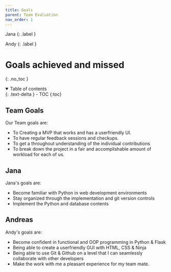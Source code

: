 ```yaml
---
title: Goals
parent: Team Evaluation
nav_order: 1
---
```


Jana
{: .label }

Andy
{: .label }

# Goals achieved and missed
{: .no_toc }

<details open markdown="block">
  <summary>
    Table of contents
  </summary>
  {: .text-delta }
- TOC
{:toc}
</details>

## Team Goals

Our Team goals are:
- To Creating a MVP that works and has a userfriendly UI.
- To have regular feedback sessions and checkups.
- To get a throughout understanding of the individual contributions
- To break down the project in a fair and accomplishable amount of workload for each of us.

## Jana

Jana's goals are:
- Become familiar with Python in web development environments
- Stay organized through the implementation and git version controls
- Implement the Python and database contents

## Andreas
Andy's goals are:
- Become confident in functional and OOP programming in Python & Flask
- Being able to create a userfriendly GUI with HTML, CSS & Ninja
-  Being able to use Git & Github on a level that I can seamlessly collaborate with other developers
- Make the work with me a pleasant experience for my team mate.
